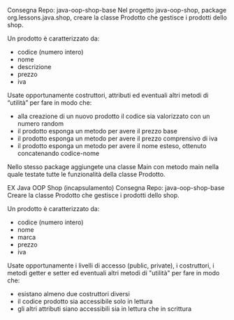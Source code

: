 
Consegna
Repo: java-oop-shop-base
Nel progetto java-oop-shop, package org.lessons.java.shop, creare la classe Prodotto che gestisce i prodotti dello shop. 

Un prodotto è caratterizzato da:
- codice (numero intero)
- nome
- descrizione
- prezzo
- iva

Usate opportunamente costruttori, attributi ed eventuali altri metodi di “utilità” per fare in modo che:
- alla creazione di un nuovo prodotto il codice sia valorizzato con un numero random
- il prodotto esponga un metodo per avere il prezzo base 
- il prodotto esponga un metodo per avere il prezzo comprensivo di iva
- il prodotto esponga un metodo per avere il nome esteso, ottenuto concatenando codice-nome

Nello stesso package aggiungete una classe Main con metodo main nella quale testate tutte le funzionalità della classe Prodotto.






EX Java OOP Shop (incapsulamento)
Consegna
Repo: java-oop-shop-base
Creare la classe Prodotto che gestisce i prodotti dello shop.

Un prodotto è caratterizzato da:
- codice (numero intero)
- nome
- marca
- prezzo
- iva

Usate opportunamente i livelli di accesso (public, private), i costruttori, i metodi getter e setter ed eventuali altri metodi di "utilità" per fare in modo che:
- esistano almeno due costruttori diversi
- il codice prodotto sia accessibile solo in lettura
- gli altri attributi siano accessibili sia in lettura che in scrittura